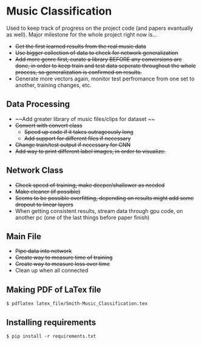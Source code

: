 # Music Classification 

Used to keep track of progress on the project code (and papers evantually as well). Major milestone for the whole project right now is...

* ~~Get the first learned results from the real music data~~
* ~~Use bigger collection of data to check for network generalization~~
* ~~Add more genre first, curate a library BEFORE any conversions are done, in order to keep train and test data seperate throughout the whole process, so generalization is confirmed on results.~~
* Generate more vectors again, monitor test perfromance from one set to another, training changes, etc.


## Data Processing

* ~~Add greater library of music files/clips for dataset ~~
* ~~Convert with convert class~~
    * ~~Speed up code if it takes outrageously long~~
    * ~~Add support for different files if necessary~~
* ~~Change train/test output if necessary for CNN~~
* ~~Add way to print different label images, in order to visualize.~~

## Network Class

* ~~Check speed of training, make deeper/shallower as needed~~
* ~~Make cleaner (if possible)~~
* ~~Seems to be possible overfitting, depending on results might add some dropout to linear layers~~
* When getting consistent results, stream data through gpu code, on another pc (one of the last things before paper finish)

## Main File
* ~~Pipe data into network~~
* ~~Create way to measure time of training~~
* ~~Create way to measure loss over time~~
* Clean up when all connected

## Making PDF of LaTex file

```shell
$ pdflatex latex_file/Smith-Music_Classification.tex
```

## Installing requirements

```shell
$ pip install -r requirements.txt
```